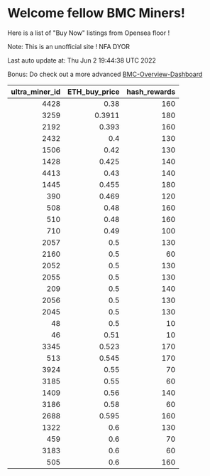 # Welcome fellow BMC Miners!
Here is a list of "Buy Now" listings from Opensea floor !

Note: This is an unofficial site ! NFA DYOR

Last auto update at: Thu Jun  2 19:44:38 UTC 2022

Bonus: Do check out a more advanced [BMC-Overview-Dashboard](https://dune.com/defifunk/BMC-Overview-Dashboard)


|   ultra_miner_id |   ETH_buy_price |   hash_rewards |
|-----------------:|----------------:|---------------:|
|             4428 |          0.38   |            160 |
|             3259 |          0.3911 |            180 |
|             2192 |          0.393  |            160 |
|             2432 |          0.4    |            130 |
|             1506 |          0.42   |            130 |
|             1428 |          0.425  |            140 |
|             4413 |          0.43   |            140 |
|             1445 |          0.455  |            180 |
|              390 |          0.469  |            120 |
|              508 |          0.48   |            160 |
|              510 |          0.48   |            160 |
|              710 |          0.49   |            100 |
|             2057 |          0.5    |            130 |
|             2160 |          0.5    |             60 |
|             2052 |          0.5    |            130 |
|             2055 |          0.5    |            130 |
|              209 |          0.5    |            140 |
|             2056 |          0.5    |            130 |
|             2045 |          0.5    |            130 |
|               48 |          0.5    |             10 |
|               46 |          0.51   |             10 |
|             3345 |          0.523  |            170 |
|              513 |          0.545  |            170 |
|             3924 |          0.55   |             70 |
|             3185 |          0.55   |             60 |
|             1409 |          0.56   |            140 |
|             3186 |          0.58   |             60 |
|             2688 |          0.595  |            160 |
|             1322 |          0.6    |            130 |
|              459 |          0.6    |             70 |
|             3183 |          0.6    |             60 |
|              505 |          0.6    |            160 |